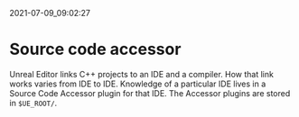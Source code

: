 2021-07-09_09:02:27

# Source code accessor

Unreal Editor links C++ projects to an IDE and a compiler.
How that link works varies from IDE to IDE.
Knowledge of a particular IDE  lives in a Source Code Accessor plugin for that IDE.
The Accessor plugins are stored in `$UE_ROOT/`.